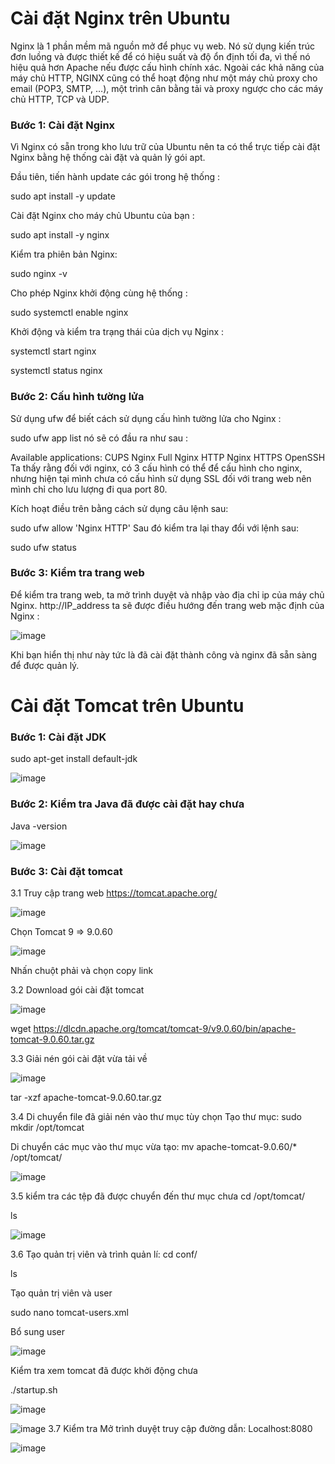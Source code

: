 # Cài đặt Nginx trên Ubuntu
Nginx là 1 phần mềm mã nguồn mở để phục vụ web. Nó sử dụng kiến trúc đơn luồng và được thiết kế để có hiệu suất và độ ổn định tối đa, vì thế nó hiệu quả hơn Apache nếu được cấu hình chính xác. Ngoài các khả năng của máy chủ HTTP, NGINX cũng có thể hoạt động như một máy chủ proxy cho email (POP3, SMTP, …), một trình cân bằng tải và proxy ngược cho các máy chủ HTTP, TCP và UDP.
### Bước 1: Cài đặt Nginx
Vì Nginx có sẵn trong kho lưu trữ của Ubuntu nên ta có thể trực tiếp cài đặt Nginx bằng hệ thống cài đặt và quản lý gói apt.

Đầu tiên, tiến hành update các gói trong hệ thống :

sudo apt install -y update

Cài đặt Nginx cho máy chủ Ubuntu của bạn :

sudo apt install -y nginx

Kiểm tra phiên bản Nginx:

sudo nginx -v

Cho phép Nginx khởi động cùng hệ thống :

sudo systemctl enable nginx

Khởi động và kiểm tra trạng thái của dịch vụ Nginx :

systemctl start nginx 

systemctl status nginx

### Bước 2: Cấu hình tường lửa
Sử dụng ufw để biết cách sử dụng cấu hình tường lửa cho Nginx :

sudo ufw app list 
nó sẽ có đầu ra như sau :

Available applications:
  CUPS
  Nginx Full
  Nginx HTTP
  Nginx HTTPS
  OpenSSH
Ta thấy rằng đối với nginx, có 3 cấu hình có thể để cấu hình cho nginx, nhưng hiện tại mình chưa có cấu hình sử dụng SSL đối với trang web nên mình chỉ cho lưu lượng đi qua port 80.

Kích hoạt điều trên bằng cách sử dụng câu lệnh sau:

sudo ufw allow 'Nginx HTTP'
Sau đó kiểm tra lại thay đổi với lệnh sau:

sudo ufw status

### Bước 3: Kiểm tra trang web
Để kiểm tra trang web, ta mở trình duyệt và nhập vào địa chỉ ip của máy chủ Nginx.
http://IP_address 
ta sẽ được điều hướng đến trang web mặc định của Nginx :

![image](https://user-images.githubusercontent.com/101684058/159602834-e49f203b-b6b8-4f92-9cba-931b431ade45.png)


Khi bạn hiển thị như này tức là đã cài đặt thành công và nginx đã sẵn sàng để được quản lý.


# Cài đặt Tomcat trên Ubuntu
### Bước 1: Cài đặt JDK
sudo apt-get install default-jdk

![image](https://user-images.githubusercontent.com/101684058/159615563-f0afa09c-0964-4749-aace-b4e68b85ef12.png)

### Bước 2: Kiểm tra Java đã được cài đặt hay chưa
Java -version


![image](https://user-images.githubusercontent.com/101684058/159615675-ecf4b881-0851-42d5-bf66-1ad5ce650cea.png)

### Bước 3: Cài đặt tomcat
3.1 Truy cập trang web https://tomcat.apache.org/

![image](https://user-images.githubusercontent.com/101684058/159620545-87f694a5-779f-46a6-8fe5-7338ab614af9.png)

Chọn Tomcat 9 => 9.0.60

![image](https://user-images.githubusercontent.com/101684058/159620613-1a75873a-96e8-4cb8-bc07-bc97de36ef57.png)

Nhấn chuột phải và chọn copy link

3.2 Download gói cài đặt tomcat

![image](https://user-images.githubusercontent.com/101684058/159615980-0c263753-c3da-49c8-b60d-b8096c55b3d3.png)

wget https://dlcdn.apache.org/tomcat/tomcat-9/v9.0.60/bin/apache-tomcat-9.0.60.tar.gz

3.3 Giải nén gói cài đặt vừa tải về


![image](https://user-images.githubusercontent.com/101684058/159616035-42a02e84-033c-4d65-a579-6e5bce4f6c79.png)

tar -xzf apache-tomcat-9.0.60.tar.gz

3.4 Di chuyển file đã giải nén vào thư mục tùy chọn
Tạo thư mục: sudo mkdir /opt/tomcat

Di chuyển các mục vào thư mục vừa tạo: mv apache-tomcat-9.0.60/* /opt/tomcat/

![image](https://user-images.githubusercontent.com/101684058/159616233-e5ee38aa-8d79-4784-b420-e53ae9918543.png)

3.5 kiểm tra các tệp đã được chuyển đến thư mục chưa
cd /opt/tomcat/

ls

![image](https://user-images.githubusercontent.com/101684058/159618400-f96ac38c-07ee-4a9d-b452-f5cd45462325.png)

3.6 Tạo quản trị viên và trình quản lí:
cd conf/

ls

Tạo quản trị viên và user

sudo nano tomcat-users.xml

Bổ sung user

![image](https://user-images.githubusercontent.com/101684058/159618498-c9e38f51-e4f2-4916-b629-36c2e2486376.png)

Kiểm tra xem tomcat đã được khởi động chưa

./startup.sh

![image](https://user-images.githubusercontent.com/101684058/159619280-ec1e4779-5427-401a-8ab5-70ed77f9a1fc.png)

![image](https://user-images.githubusercontent.com/101684058/159619495-7493c748-f567-429e-b0e6-b7091babda32.png)
3.7 Kiểm tra
Mở trình duyệt truy cập đường dẫn: Localhost:8080



![image](https://user-images.githubusercontent.com/101684058/159619622-7e1ce1a1-5206-4a60-ae23-1f50cd6e30a4.png)


